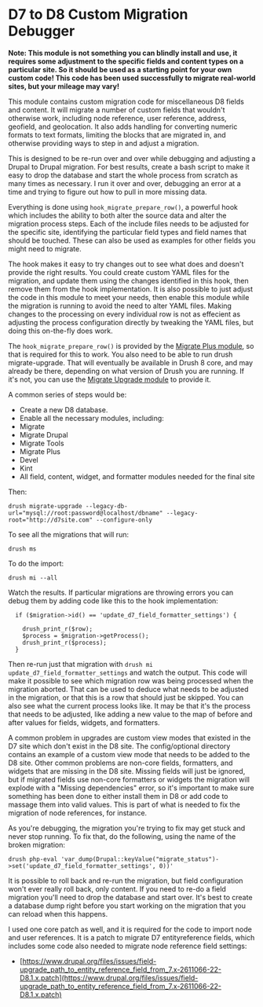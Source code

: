 # D7 to D8 Custom Migration Debugger

**Note: This module is not something you can blindly install and use, it requires some adjustment
to the specific fields and content types on a particular site. So it should be used as a starting
point for your own custom code! This code has been used successfully to migrate real-world sites, but your mileage may vary!**

This module contains custom migration code for miscellaneous D8 fields and content. It will migrate a number
of custom fields that wouldn't otherwise work, including node reference, user reference,
address, geofield, and geolocation. It also adds handling for converting numeric formats to text
formats, limiting the blocks that are migrated in, and otherwise providing ways to step in and adjust a migration.

This is designed to be re-run over and over while debugging and adjusting a Drupal to Drupal migration. For best results,
create a bash script to make it easy to drop the database and start the whole process from scratch as many times as necessary.
I run it over and over, debugging an error at a time and trying to figure out how to pull in more missing data.

Everything is done using ```hook_migrate_prepare_row()```, a powerful hook which includes the ability to both alter the
source data and alter the migration process steps. Each of the include files needs to be adjusted
for the specific site, identifying the particular field types and field names that should be touched.
These can also be used as examples for other fields you might need to migrate.

The hook makes it easy to try changes out to see what does and doesn't provide the right results.
You could create custom YAML files for the migration, and update them using the changes identified in this hook, then remove them from the hook implementation.
It is also possible to just adjust the code in this module to meet your needs, then enable this module while the migration is running to avoid the need to alter YAML files.
Making changes to the processing on every individual row is not as effecient as adjusting the process configuration directly by tweaking
the YAML files, but doing this on-the-fly does work.

The ```hook_migrate_prepare_row()``` is provided by the [Migrate Plus module](https://www.drupal.org/project/migrate_plus), so that is required for this to work.
You also need to be able to run drush migrate-upgrade. That will eventually be available in Drush 8
core, and may already be there, depending on what version of Drush you are running. If it's not, you
can use the [Migrate Upgrade module](https://www.drupal.org/project/migrate_upgrade) to provide it.

A common series of steps would be:

- Create a new D8 database.
- Enable all the necessary modules, including:
 - Migrate
 - Migrate Drupal
 - Migrate Tools
 - Migrate Plus
 - Devel
 - Kint
 - All field, content, widget, and formatter modules needed for the final site

Then:

```
drush migrate-upgrade --legacy-db-url="mysql://root:password@localhost/dbname" --legacy-root="http://d7site.com" --configure-only
```

To see all the migrations that will run:

```
drush ms
```

To do the import:

```
drush mi --all
```

Watch the results. If particular migrations are throwing errors you can debug them by adding code like this to the hook implementation:

```
  if ($migration->id() == 'update_d7_field_formatter_settings') {

    drush_print_r($row);
    $process = $migration->getProcess();
    drush_print_r($process);
  }

```

Then re-run just that migration with ```drush mi update_d7_field_formatter_settings``` and watch the output. This code will make it possible to see which migration row was being processed when the migration aborted. That can be used to deduce
what needs to be adjusted in the migration, or that this is a row that should just be skipped. You can also see what the current process looks like. It may be that it's the process that needs to be adjusted, like adding a new value to the map
of before and after values for fields, widgets, and formatters.

A common problem in upgrades are custom view modes that existed in the D7 site which don't exist in the D8 site.
The config/optional directory contains an example of a custom view mode that needs to be added to the D8 site.
Other common problems are non-core fields, formatters, and widgets that are missing in the D8 site. Missing fields
will just be ignored, but if migrated fields use non-core formatters or widgets the migration will explode with a
"Missing dependencies" error, so it's important to make sure something has been done to either install them in D8 or
add code to massage them into valid values. This is part of what is needed to fix the migration of node references,
for instance.

As you're debugging, the migration you're trying to fix may get stuck and never stop running. To fix that, do the following, using the name of the broken migration:

```
drush php-eval 'var_dump(Drupal::keyValue("migrate_status")->set('update_d7_field_formatter_settings', 0))'
```

It is possible to roll back and re-run the migration, but field configuration won't ever really roll back, only content. If you need to re-do a field
migration you'll need to drop the database and start over. It's best to create a database dump right before you start working on the migration that you
can reload when this happens.

I used one core patch as well, and it is required for the code to import node and user references. It is a patch to migrate D7 entityreference fields, which includes some code also needed to migrate node reference field settings:

- [https://www.drupal.org/files/issues/field-upgrade_path_to_entity_reference_field_from_7.x-2611066-22-D8.1.x.patch](https://www.drupal.org/files/issues/field-upgrade_path_to_entity_reference_field_from_7.x-2611066-22-D8.1.x.patch)
